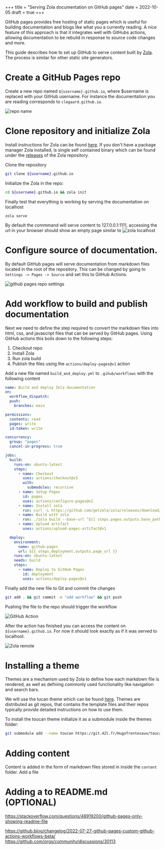 +++
title = "Serving Zola documentation on GitHub pages"
date = 2022-10-05
draft = true
+++

GitHub pages provides free hosting of static pages which is useful for building documentation and blogs like what you a currently reading.
A nice feature of this approach is that it integrates well with GitHubs actions, allowing documentation to be rebuild in response to source code changes and more.

This guide describes how to set up GitHub to serve content built by [Zola](https://github.com/getzola/zola).
The process is similar for other static site generators.

# Create a GitHub Pages repo

Create a new repo named `${username}.github.io`, where $username is replaced with your GitHub username.
For instance the documentation you are reading corresponds to `clegaard.github.io`.

![repo name](../repo.png)

# Clone repository and initialize Zola

Install instructions for Zola can be found [here](https://www.getzola.org/documentation/getting-started/installation/).
If you don't have a package manager Zola installed, is single self contained binary which can be found under the [releases](https://github.com/getzola/zola/releases) of the Zola repository. 

Clone the repository 
``` bash
git clone ${username}.github.io 
```
Initialize the Zola in the repo:
``` bash
cd ${username}.github.io && zola init
```
Finally test that everything is working by serving the documentation on localhost
```
zola serve
```

By default the commmand will serve content to 127.0.0.1:1111, accessing the url in your browser should show an empty page similar to
![zola localhost](../zola_localhost.png)

# Configure source of documentation.

By default GitHub pages will serve documentation from markdown files located in the root of the repository.
This can be changed by going to `Settings -> Pages -> Source` and set this to GitHub Actions.

![github pages repo settings](../github_pages_build_and_deploy.png)

# Add workflow to build and publish documentation

Next we need to define the step required to convert the markdown files into html, css, and javascript files that can be served by GitHub pages.
Using GitHub actions this boils down to the following steps:
1. Checkout repo
2. Install Zola
3. Run zola build
4. Publish the files using the `actions/deploy-pages@v1` action

Add a new file named `build_and_deploy.yml` to `.gihub/workflows` with the following content

``` yml
name: Build and deploy Zola documentation
on:
  workflow_dispatch:
  push:
    branches: main

permissions:
  contents: read
  pages: write
  id-token: write

concurrency:
  group: "pages"
  cancel-in-progress: true

jobs:
  build:
    runs-on: ubuntu-latest
    steps:
      - name: Checkout
        uses: actions/checkout@v3
        with:
          submodules: recursive
      - name: Setup Pages
        id: pages
        uses: actions/configure-pages@v2
      - name: Install zola
        run: curl -L https://github.com/getzola/zola/releases/download/v0.16.1/zola-v0.16.1-x86_64-unknown-linux-gnu.tar.gz | tar -xzv
      - name: Build with zola
        run: ./zola build --base-url "${{ steps.pages.outputs.base_path }}" --output-dir ./_site
      - name: Upload artifact
        uses: actions/upload-pages-artifact@v1

  deploy:
    environment:
      name: github-pages
      url: ${{ steps.deployment.outputs.page_url }}
    runs-on: ubuntu-latest
    needs: build
    steps:
      - name: Deploy to GitHub Pages
        id: deployment
        uses: actions/deploy-pages@v1
```

Finally add the new file to Git and commit the changes
``` bash
git add . && git commit -m "add workflow" && git push
```

Pushing the file to the repo should trigger the workflow

![GitHub Action](../github_action_trigger.png)

After the action has finished you can access the content on `${username}.github.io`.
For now it should look exactly as if it was served to localhost.

![Zola remote](../zola_remote.png)

# Installing a theme

Themes are a mechanism used by Zola to define how each markdown file is rendered, as well as defining commonly used functionality like navigation and search bars.

We will use the tucan theme which can be found [here](https://www.getzola.org/themes/).
Themes are distributed as git repos, that contains the template files and their repos typically provide detailed instructions on how to use them.

To install the toucan theme initialize it as a submodule inside the themes folder:
``` bash
git submodule add --name toucan https://git.42l.fr/HugoTrentesaux/toucan.git themes/toucan
```

# Adding content 

Content is added in the form of markdown files stored in inside the `content` folder.
Add a file 

# Adding a to README.md (OPTIONAL)
https://stackoverflow.com/questions/48919200/github-pages-only-showing-readme-file



https://github.blog/changelog/2022-07-27-github-pages-custom-github-actions-workflows-beta/
https://github.com/orgs/community/discussions/30113